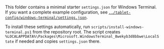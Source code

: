 This folder contains a minimal starter `settings.json` for Windows Terminal.
If you want a complete example configuration, see
[`../tablet-config/windows-terminal/settings.json`](../tablet-config/windows-terminal/settings.json).

To install these settings automatically, run
`scripts/install-windows-terminal.ps1` from the repository root. The script
creates `%LOCALAPPDATA%\Packages\Microsoft.WindowsTerminal_8wekyb3d8bbwe\LocalState`
if needed and copies `settings.json` there.
